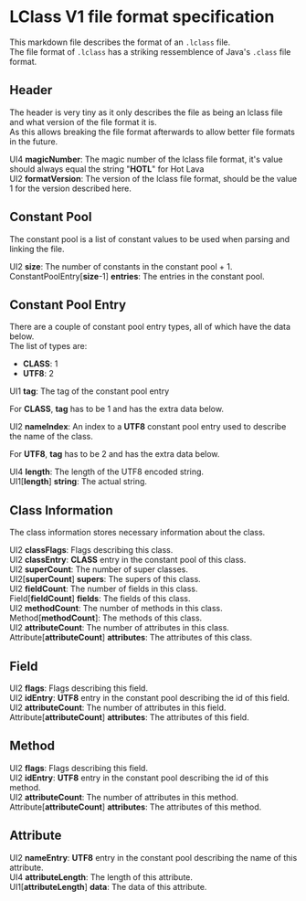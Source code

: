 # LClass V1 file format specification
This markdown file describes the format of an `.lclass` file.<br>
The file format of `.lclass` has a striking ressemblence of Java's `.class` file format.

## Header
The header is very tiny as it only describes the file as being an lclass file and what version of the file format it is.<br>
As this allows breaking the file format afterwards to allow better file formats in the future.

UI4 **magicNumber**: The magic number of the lclass file format, it's value should always equal the string "**HOTL**" for Hot Lava<br>
UI2 **formatVersion**: The version of the lclass file format, should be the value 1 for the version described here.

## Constant Pool
The constant pool is a list of constant values to be used when parsing and linking the file.

UI2 **size**: The number of constants in the constant pool + 1.<br>
ConstantPoolEntry[**size**-1] **entries**: The entries in the constant pool.

## Constant Pool Entry
There are a couple of constant pool entry types, all of which have the data below.<br>
The list of types are:
- **CLASS**: 1
- **UTF8**: 2

UI1 **tag**: The tag of the constant pool entry

For **CLASS**, **tag** has to be 1 and has the extra data below.

UI2 **nameIndex**: An index to a **UTF8** constant pool entry used to describe the name of the class.

For **UTF8**, **tag** has to be 2 and has the extra data below.

UI4 **length**: The length of the UTF8 encoded string.<br>
UI1[**length**] **string**: The actual string.

## Class Information
The class information stores necessary information about the class.

UI2 **classFlags**: Flags describing this class.<br>
UI2 **classEntry**: **CLASS** entry in the constant pool of this class.<br>
UI2 **superCount**: The number of super classes.<br>
UI2[**superCount**] **supers**: The supers of this class.<br>
UI2 **fieldCount**: The number of fields in this class.<br>
Field[**fieldCount**] **fields**: The fields of this class.<br>
UI2 **methodCount**: The number of methods in this class.<br>
Method[**methodCount**]: The methods of this class.<br>
UI2 **attributeCount**: The number of attributes in this class.<br>
Attribute[**attributeCount**] **attributes**: The attributes of this class.

## Field

UI2 **flags**: Flags describing this field.<br>
UI2 **idEntry**: **UTF8** entry in the constant pool describing the id of this field.<br>
UI2 **attributeCount**: The number of attributes in this field.<br>
Attribute[**attributeCount**] **attributes**: The attributes of this field.

## Method

UI2 **flags**: Flags describing this field.<br>
UI2 **idEntry**: **UTF8** entry in the constant pool describing the id of this method.<br>
UI2 **attributeCount**: The number of attributes in this method.<br>
Attribute[**attributeCount**] **attributes**: The attributes of this method.

## Attribute

UI2 **nameEntry**: **UTF8** entry in the constant pool describing the name of this attribute.<br>
UI4 **attributeLength**: The length of this attribute.<br>
UI1[**attributeLength**] **data**: The data of this attribute.
